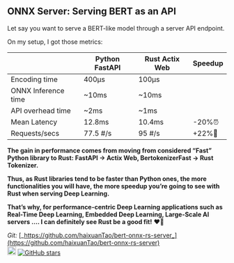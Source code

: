 ## ONNX Server: Serving BERT as an API

Let say you want to serve a BERT-like model through a server API endpoint.

On my setup, I got those metrics:

| |Python FastAPI |Rust Actix Web |Speedup |
| --- | --- | --- | --- |
|Encoding time |400μs |100μs | |
|ONNX Inference time |~10ms |~10ms | |
|API overhead time |~2ms |~1ms | |
|Mean Latency |12.8ms |10.4ms |-20%⏰ |
|Requests/secs |77.5 #/s |95 #/s |\+22%🍾 |

**The gain in performance comes from moving from considered “Fast” Python library to Rust: FastAPI -> Actix Web, BertokenizerFast -> Rust Tokenizer.**

**Thus, as Rust libraries tend to be faster than Python ones, the more functionalities you will have, the more speedup you’re going to see with Rust when serving Deep Learning.**

**That’s why, for performance-centric Deep Learning applications such as Real-Time Deep Learning, Embedded Deep Learning, Large-Scale AI servers …. I can definitely see Rust be a good fit!** ❤️‍🦀

_Git:_ [_https://github.com/haixuanTao/bert-onnx-rs-server_](https://github.com/haixuanTao/bert-onnx-rs-server)  
[<img alt="github" src="https://img.shields.io/badge/bert--onnx--rs--pipeline-fff?labelColor=000&logo=github" height="20">](https://github.com/haixuantao/bert-onnx-rs-pipeline)
[![GitHub stars](https://img.shields.io/github/stars/haixuanTao/bert-onnx-rs-pipeline?style=social&label=Star&maxAge=2592000)](https://github.com/haixuanTao/bert-onnx-rs-pipeline/)